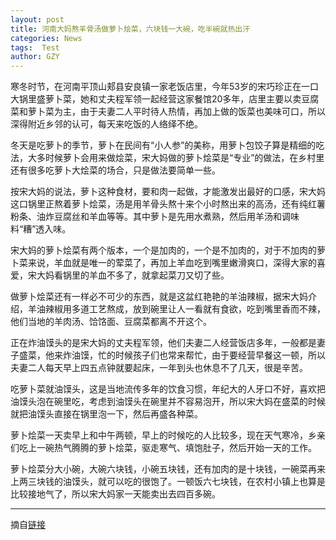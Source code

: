 ```yaml
---
layout: post
title: 河南大妈熬羊骨汤做萝卜烩菜，六块钱一大碗，吃半碗就热出汗
categories: News
tags:  Test
author: GZY
---
```


寒冬时节，在河南平顶山郏县安良镇一家老饭店里，今年53岁的宋巧珍正在一口大锅里盛萝卜菜，她和丈夫程军领一起经营这家餐馆20多年，店里主要以卖豆腐菜和萝卜菜为主，由于夫妻二人平时待人热情，再加上做的饭菜也美味可口，所以深得附近乡邻的认可，每天来吃饭的人络绎不绝。

冬天是吃萝卜的季节，萝卜在民间有“小人参”的美称，用萝卜包饺子算是精细的吃法，大多时候萝卜会用来做烩菜，宋大妈做的萝卜烩菜是“专业”的做法，在乡村里还有很多吃萝卜大烩菜的场合，只是做法要简单一些。

按宋大妈的说法，萝卜这种食材，要和肉一起做，才能激发出最好的口感，宋大妈这口锅里正熬着萝卜烩菜，汤是用羊骨头熬十来个小时熬出来的高汤，还有纯红薯粉条、油炸豆腐丝和羊血等等。其中萝卜是先用水煮熟，然后用羊汤和调味料“糟”透入味。

宋大妈的萝卜烩菜有两个版本，一个是加肉的，一个是不加肉的，对于不加肉的萝卜菜来说，羊血就是唯一的荤菜了，再加上羊血吃到嘴里嫩滑爽口，深得大家的喜爱，宋大妈看锅里的羊血不多了，就拿起菜刀又切了些。

做萝卜烩菜还有一样必不可少的东西，就是这盆红艳艳的羊油辣椒，据宋大妈介绍，羊油辣椒用多道工艺熬成，放到碗里让人一看就有食欲，吃到嘴里香而不辣，他们当地的羊肉汤、饸饹面、豆腐菜都离不开这个。

正在炸油馍头的是宋大妈的丈夫程军领，他们夫妻二人经营饭店多年，一般都是妻子盛菜，他来炸油馍，忙的时候孩子们也常来帮忙，由于要经营早餐这一顿，所以夫妻二人每天早上四五点钟就要起床，一年到头也休息不了几天，很是辛苦。

吃萝卜菜就油馍头，这是当地流传多年的饮食习惯，年纪大的人牙口不好，喜欢把油馍头泡在碗里吃，考虑到油馍头在碗里并不容易泡开，所以宋大妈在盛菜的时候就把油馍头直接在锅里泡一下，然后再盛各种菜。

萝卜烩菜一天卖早上和中午两顿，早上的时候吃的人比较多，现在天气寒冷，乡亲们吃上一碗热气腾腾的萝卜烩菜，驱走寒气、填饱肚子，然后开始一天的工作。

萝卜烩菜分大小碗，大碗六块钱，小碗五块钱，还有加肉的是十块钱，一碗菜再来上两三块钱的油馍头，就可以吃的很饱了。一顿饭六七块钱，在农村小镇上也算是比较接地气了，所以宋大妈家一天能卖出去四百多碗。

*****

摘自[链接](https://ishare.iclient.ifeng.com/news/shareNews?fromType=vampire&aid=sub_93069539&ch=)
